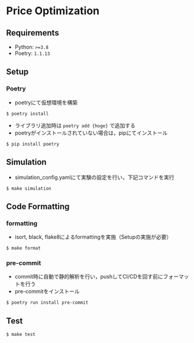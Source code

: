 # Price Optimization

## Requirements

- Python: `>=3.8`
- Poetry: `1.1.13`

## Setup
### Poetry
- poetryにて仮想環境を構築
```shell
$ poetry install
```
- ライブラリ追加時は `poetry add {hoge}` で追加する
- poetryがインストールされていない場合は，pipにてインストール
```shell
$ pip install poetry
```
## Simulation
- simulation_config.yamlにて実験の設定を行い，下記コマンドを実行
```shell
$ make simulation
```
## Code Formatting
### formatting
- isort, black, flake8によるformattingを実施（Setupの実施が必要）

```shell
$ make format
```
### pre-commit
- commit時に自動で静的解析を行い，pushしてCI/CDを回す前にフォーマットを行う
- pre-commitをインストール
```shell
$ poetry run install pre-commit
```
## Test

```shell
$ make test
```
